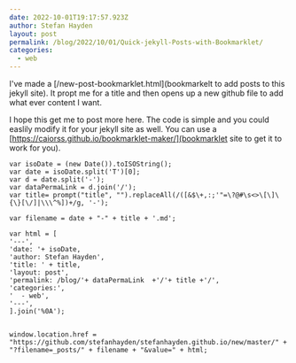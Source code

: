 ```yaml
---
date: 2022-10-01T19:17:57.923Z
author: Stefan Hayden
layout: post
permalink: /blog/2022/10/01/Quick-jekyll-Posts-with-Bookmarklet/
categories:
  - web
---
```


I've made a [/new-post-bookmarklet.html](bookmarkelt to add posts to this jekyll site). It propt me for a title and then opens up a new github file to add what ever content I want.

I hope this get me to post more here. The code is simple and you could easlily modify it for your jekyll site as well. You can use a [https://caiorss.github.io/bookmarklet-maker/](bookmarklet site to get it to work for you).

```
var isoDate = (new Date()).toISOString();
var date = isoDate.split('T')[0];
var d = date.split('-');
var dataPermaLink = d.join('/');
var title= prompt("title", "").replaceAll(/([&$\+,:;'"=\?@#\s<>\[\]\{\}[\/]|\\\^%])+/g, '-');

var filename = date + "-" + title + '.md';

var html = [
'---',
'date: '+ isoDate,
'author: Stefan Hayden',
'title: ' + title,
'layout: post',
'permalink: /blog/'+ dataPermaLink  +'/'+ title +'/',
'categories:',
'  - web',
'---',
].join('%0A');


window.location.href = "https://github.com/stefanhayden/stefanhayden.github.io/new/master/" + "?filename=_posts/" + filename + "&value=" + html;
```

